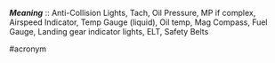 ***Meaning*** :: Anti-Collision Lights, Tach, Oil Pressure, MP if complex, Airspeed Indicator, Temp Gauge (liquid), Oil temp, Mag Compass,  Fuel Gauge, Landing gear indicator lights, ELT, Safety Belts

#acronym